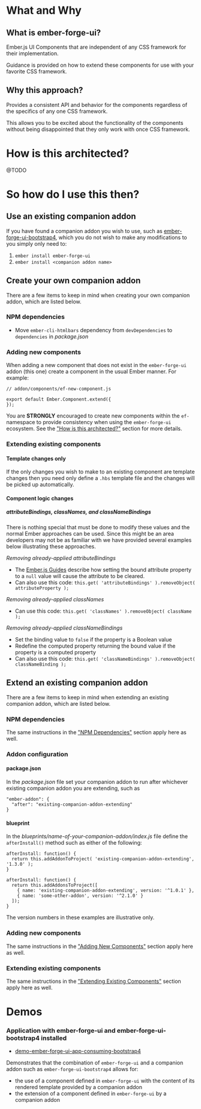 # What and Why

## What is ember-forge-ui?

Ember.js UI Components that are independent of any CSS framework for their implementation.

Guidance is provided on how to extend these components for use with your favorite CSS framework.


## Why this approach?

Provides a consistent API and behavior for the components regardless of the specifics of any one CSS framework.

This allows you to be excited about the functionality of the components without being disappointed that they only work with
once CSS framework.



# How is this architected?

@TODO


# So how do I use this then?

## Use an existing companion addon

If you have found a companion addon you wish to use, such as [ember-forge-ui-bootstrap4](https://github.com/ember-forge/ember-forge-ui-bootstrap4), which you do not wish to make any modifications to you simply only need to:

1. `ember install ember-forge-ui`
2. `ember install <companion addon name>`


## Create your own companion addon

There are a few items to keep in mind when creating your own companion addon, which are listed below.

### NPM dependencies

* Move `ember-cli-htmlbars` dependency from `devDependencies` to `dependencies` in *package.json*


### Adding new components

When adding a new component that does not exist in the `ember-forge-ui` addon (this one) create a component in the usual Ember manner.  For example:

```
// addon/components/ef-new-component.js

export default Ember.Component.extend({
});
```

You are **STRONGLY** encouraged to create new components within the `ef-` namespace to provide consistency when using the `ember-forge-ui` ecosystem. See the ["How is this architected?"](#how-is-this-architected) section for more details.


### Extending existing components

#### Template changes only

If the only changes you wish to make to an existing component are template changes then you need only define a `.hbs` template file and the changes will be picked up automatically.

#### Component logic changes

##### attributeBindings, classNames, and classNameBindings

There is nothing special that must be done to modify these values and the normal Ember approaches can be used.  Since this might be an area developers may not be as familiar with we have provided several examples below illustrating these approaches.

*Removing already-applied attributeBindings*

* The [Ember.js Guides](https://guides.emberjs.com/v2.5.0/components/customizing-a-components-element/#toc_customizing-attributes) describe how setting the bound attribute property to a `null` value will cause the attribute to be cleared.
* Can also use this code: `this.get( 'attributeBindings' ).removeObject( attributeProperty );`

*Removing already-applied classNames*

* Can use this code: `this.get( 'classNames' ).removeObject( className );`

*Removing already-applied classNameBindings*

* Set the binding value to `false` if the property is a Boolean value
* Redefine the computed property returning the bound value if the property is a computed property
* Can also use this code: `this.get( 'classNameBindings' ).removeObject( classNameBinding );`


## Extend an existing companion addon

There are a few items to keep in mind when extending an existing companion addon, which are listed below.

### NPM dependencies

The same instructions in the ["NPM Dependencies"](#npm-dependencies) section apply here as well.


### Addon configuration

#### package.json

In the *package.json* file set your companion addon to run after whichever existing companion addon you are extending,
such as

```
"ember-addon": {
  "after": "existing-companion-addon-extending"
}
```

#### blueprint

In the *blueprints/name-of-your-companion-addon/index.js* file define the `afterInstall()` method such as either of
the following:

```
afterInstall: function() {
  return this.addAddonToProject( 'existing-companion-addon-extending', '1.3.0' );
}
```

```
afterInstall: function() {
  return this.addAddonsToProject([
    { name: 'existing-companion-addon-extending', version: '^1.0.1' },
    { name: 'some-other-addon', version: '^2.1.0' }
  ]);
}
```

The version numbers in these examples are illustrative only.



### Adding new components

The same instructions in the ["Adding New Components"](#adding-new-components) section apply here as well.



### Extending existing components

The same instructions in the ["Extending Existing Components"](#extending-existing-components) section apply here as well.


# Demos

### Application with ember-forge-ui and ember-forge-ui-bootstrap4 installed

* [demo-ember-forge-ui-app-consuming-bootstrap4](https://github.com/ember-forge/demo-ember-forge-ui-app-consuming-bootstrap4)

Demonstrates that the combination of `ember-forge-ui` and a companion addon such as `ember-forge-ui-bootstrap4` allows
for:

* the use of a component defined in `ember-forge-ui` with the content of its rendered template provided by a companion addon
* the extension of a component defined in `ember-forge-ui` by a companion addon


